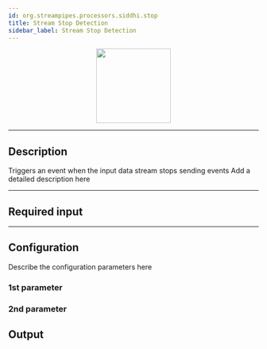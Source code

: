 ```yaml
---
id: org.streampipes.processors.siddhi.stop
title: Stream Stop Detection
sidebar_label: Stream Stop Detection
---
```




<p align="center"> 
    <img src="/docs/img/pipeline-elements/org.streampipes.processors.siddhi.stop/icon.png" width="150px;" class="pe-image-documentation"/>
</p>

***

## Description

Triggers an event when the input data stream stops sending events
Add a detailed description here

***

## Required input


***

## Configuration

Describe the configuration parameters here

### 1st parameter


### 2nd parameter

## Output